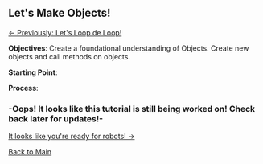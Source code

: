 ## Let's Make Objects!

[<- Previously:  Let's Loop de Loop!](Loops.md)

**Objectives**: Create a foundational understanding of Objects. Create new objects and call methods on objects.

**Starting Point**:

**Process**: 

### -Oops! It looks like this tutorial is still being worked on! Check back later for updates!-

[It looks like you're ready for robots!  ->](../../README.md)

[Back to Main](../../README.md)

